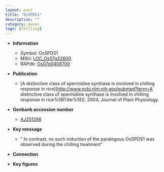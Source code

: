 ```yaml
---
layout: post
title: "OsSPDS1"
description: ""
category: genes
tags: [chilling]
---
```


* **Information**  
    + Symbol: OsSPDS1  
    + MSU: [LOC_Os07g22600](http://rice.plantbiology.msu.edu/cgi-bin/ORF_infopage.cgi?orf=LOC_Os07g22600)  
    + RAPdb: [Os07g0408700](http://rapdb.dna.affrc.go.jp/viewer/gbrowse_details/irgsp1?name=Os07g0408700)  

* **Publication**  
    + [A distinctive class of spermidine synthase is involved in chilling response in rice](http://www.ncbi.nlm.nih.gov/pubmed?term=A distinctive class of spermidine synthase is involved in chilling response in rice%5BTitle%5D), 2004, Journal of Plant Physiology.

* **Genbank accession number**  
    + [AJ251298](http://www.ncbi.nlm.nih.gov/nuccore/AJ251298)

* **Key message**  
    + " In contrast, no such induction of the paralogous OsSPDS1 was observed during the chilling treatment"

* **Connection**  

* **Key figures**  


